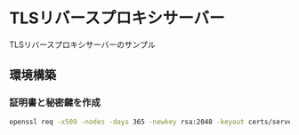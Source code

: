 # TLSリバースプロキシサーバー

TLSリバースプロキシサーバーのサンプル

## 環境構築

### 証明書と秘密鍵を作成

```sh
openssl req -x509 -nodes -days 365 -newkey rsa:2048 -keyout certs/server.key -out certs/server.crt -subj "/CN=localhost"
```
